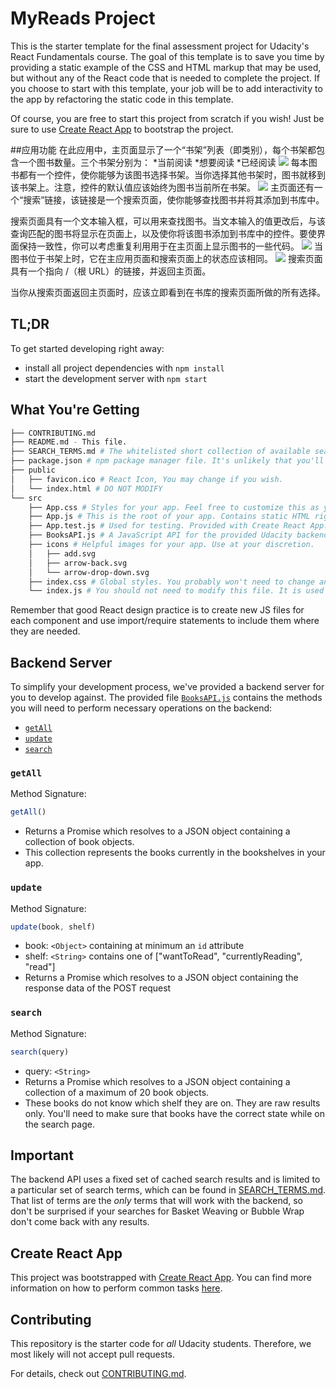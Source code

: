 # MyReads Project

This is the starter template for the final assessment project for Udacity's React Fundamentals course. The goal of this template is to save you time by providing a static example of the CSS and HTML markup that may be used, but without any of the React code that is needed to complete the project. If you choose to start with this template, your job will be to add interactivity to the app by refactoring the static code in this template.

Of course, you are free to start this project from scratch if you wish! Just be sure to use [Create React App](https://github.com/facebookincubator/create-react-app) to bootstrap the project.

##应用功能
在此应用中，主页面显示了一个“书架”列表（即类别），每个书架都包含一个图书数量。三个书架分别为：
*当前阅读
*想要阅读
*已经阅读
![](https://user-gold-cdn.xitu.io/2019/4/10/16a05fd84b520c0f?w=620&h=710&f=png&s=224158)
每本图书都有一个控件，使你能够为该图书选择书架。当你选择其他书架时，图书就移到该书架上。注意，控件的默认值应该始终为图书当前所在书架。
![](https://user-gold-cdn.xitu.io/2019/4/10/16a06003ed566d69?w=620&h=710&f=png&s=231919)
主页面还有一个“搜索”链接，该链接是一个搜索页面，使你能够查找图书并将其添加到书库中。

搜索页面具有一个文本输入框，可以用来查找图书。当文本输入的值更改后，与该查询匹配的图书将显示在页面上，以及使你将该图书添加到书库中的控件。要使界面保持一致性，你可以考虑重复利用用于在主页面上显示图书的一些代码。
![](https://user-gold-cdn.xitu.io/2019/4/10/16a0600fcd5899a6?w=620&h=710&f=png&s=310709)
当图书位于书架上时，它在主应用页面和搜索页面上的状态应该相同。
![](https://user-gold-cdn.xitu.io/2019/4/10/16a0601a076eed3b?w=640&h=400&f=png&s=95305)
搜索页面具有一个指向 /（根 URL）的链接，并返回主页面。

当你从搜索页面返回主页面时，应该立即看到在书库的搜索页面所做的所有选择。

## TL;DR

To get started developing right away:

* install all project dependencies with `npm install`
* start the development server with `npm start`

## What You're Getting
```bash
├── CONTRIBUTING.md
├── README.md - This file.
├── SEARCH_TERMS.md # The whitelisted short collection of available search terms for you to use with your app.
├── package.json # npm package manager file. It's unlikely that you'll need to modify this.
├── public
│   ├── favicon.ico # React Icon, You may change if you wish.
│   └── index.html # DO NOT MODIFY
└── src
    ├── App.css # Styles for your app. Feel free to customize this as you desire.
    ├── App.js # This is the root of your app. Contains static HTML right now.
    ├── App.test.js # Used for testing. Provided with Create React App. Testing is encouraged, but not required.
    ├── BooksAPI.js # A JavaScript API for the provided Udacity backend. Instructions for the methods are below.
    ├── icons # Helpful images for your app. Use at your discretion.
    │   ├── add.svg
    │   ├── arrow-back.svg
    │   └── arrow-drop-down.svg
    ├── index.css # Global styles. You probably won't need to change anything here.
    └── index.js # You should not need to modify this file. It is used for DOM rendering only.
```

Remember that good React design practice is to create new JS files for each component and use import/require statements to include them where they are needed.

## Backend Server

To simplify your development process, we've provided a backend server for you to develop against. The provided file [`BooksAPI.js`](src/BooksAPI.js) contains the methods you will need to perform necessary operations on the backend:

* [`getAll`](#getall)
* [`update`](#update)
* [`search`](#search)

### `getAll`

Method Signature:

```js
getAll()
```

* Returns a Promise which resolves to a JSON object containing a collection of book objects.
* This collection represents the books currently in the bookshelves in your app.

### `update`

Method Signature:

```js
update(book, shelf)
```

* book: `<Object>` containing at minimum an `id` attribute
* shelf: `<String>` contains one of ["wantToRead", "currentlyReading", "read"]  
* Returns a Promise which resolves to a JSON object containing the response data of the POST request

### `search`

Method Signature:

```js
search(query)
```

* query: `<String>`
* Returns a Promise which resolves to a JSON object containing a collection of a maximum of 20 book objects.
* These books do not know which shelf they are on. They are raw results only. You'll need to make sure that books have the correct state while on the search page.

## Important
The backend API uses a fixed set of cached search results and is limited to a particular set of search terms, which can be found in [SEARCH_TERMS.md](SEARCH_TERMS.md). That list of terms are the _only_ terms that will work with the backend, so don't be surprised if your searches for Basket Weaving or Bubble Wrap don't come back with any results.

## Create React App

This project was bootstrapped with [Create React App](https://github.com/facebookincubator/create-react-app). You can find more information on how to perform common tasks [here](https://github.com/facebookincubator/create-react-app/blob/master/packages/react-scripts/template/README.md).

## Contributing

This repository is the starter code for _all_ Udacity students. Therefore, we most likely will not accept pull requests.

For details, check out [CONTRIBUTING.md](CONTRIBUTING.md).
